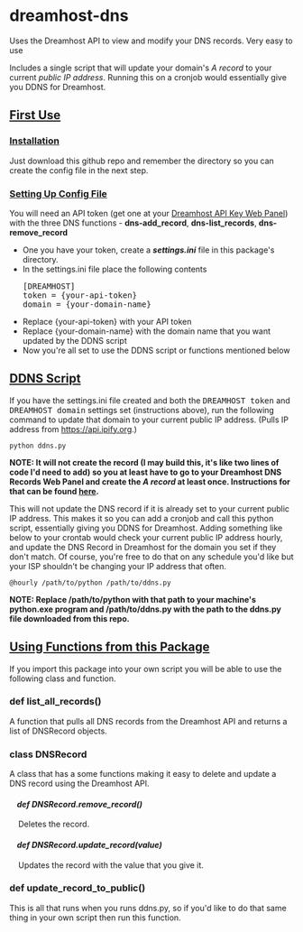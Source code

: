 <h1>dreamhost-dns</h1>

<p>Uses the Dreamhost API to view and modify your DNS records. Very easy to use</p>
<p>
    Includes a single script that will update your domain's <em>A record</em> to your current <em>public IP address</em>.
    Running this on a cronjob would essentially give you DDNS for Dreamhost.
</p>

<h2><strong><u>First Use</u></strong></h2>

<h3><u>Installation</u></h3>

<p>Just download this github repo and remember the directory so you can create the config file in the next step.</p>

<h3><u>Setting Up Config File</u></h3>

<p>
    You will need an API token (get one at your <a href='https://panel.dreamhost.com/?tree=home.api'>Dreamhost API Key Web Panel</a>)
    with the three DNS functions -  <strong>dns-add_record</strong>, <strong>dns-list_records</strong>, <strong>dns-remove_record</strong>
</p>
<ul>
    <li>One you have your token, create a <strong><em>settings.ini</strong></em> file in this package's directory.</li>
    <li>In the settings.ini file place the following contents</li>
    <pre>[DREAMHOST]
token = {your-api-token}
domain = {your-domain-name}</pre>
    <li>Replace {your-api-token} with your API token</li>
    <li>Replace {your-domain-name} with the domain name that you want updated by the DDNS script</li>
    <li>Now you're all set to use the DDNS script or functions mentioned below</li>
</ul>

<h2><strong><u>DDNS Script</u></strong></h2>

<p>
    If you have the settings.ini file created and both the <samp>DREAMHOST token</samp> and <samp>DREAMHOST domain</samp> 
    settings set (instructions above), run the following  command to update that domain to your current public IP address.
    (Pulls IP address from <a href='https://api.ipify.org'>https://api.ipify.org</a>.)
</p>
<pre><code>python ddns.py</code></pre>
<p><strong>
    NOTE: It will not create the record (I may build this, it's like two lines of code I'd need to add) so you at least have to go to your Dreamhost DNS Records Web Panel and create the <em>A record</em> at least once. Instructions for that can be found <a href='https://help.dreamhost.com/hc/en-us/articles/360035516812#A_record'>here</a>.
</strong></p>
<p>
    This will not update the DNS record if it is already set to your current public IP address. This makes it so you can add 
    a cronjob and call this python script, essentially giving you DDNS for Dreamhost. Adding something like below to your crontab
    would check your current public IP address hourly, and update the DNS Record in Dreamhost for the domain you set if they don't match.
    Of course, you're free to do that on any schedule you'd like but your ISP shouldn't be changing your IP address that often.
</p>
<pre><code>@hourly /path/to/python /path/to/ddns.py</code></pre>
<p><strong>
    NOTE: Replace /path/to/python with that path to your machine's python.exe program
    and /path/to/ddns.py with the path to the ddns.py file downloaded from this repo.
</strong></p>

<h2><strong><u>Using Functions from this Package</u></strong></h2>

<p>If you import this package into your own script you will be able to use the following class and function.</p>

<h3><strong>def list_all_records()</strong></h3>

<p>A function that pulls all DNS records from the Dreamhost API and returns a list of DNSRecord objects.</p>

<h3><strong>class DNSRecord</strong></h3>

<p>A class that has a some functions making it easy to delete and update a DNS record using the Dreamhost API.</p>

<h4><em>&nbsp;&nbsp;&nbsp;&nbsp;def DNSRecord.remove_record()</em></h4>

<p>&nbsp;&nbsp;&nbsp;&nbsp;Deletes the record.</p>

<h4><em>&nbsp;&nbsp;&nbsp;&nbsp;def DNSRecord.update_record(value)</em></h4>

<p>&nbsp;&nbsp;&nbsp;&nbsp;Updates the record with the value that you give it.</p>

<h3><strong>def update_record_to_public()</strong></h3>

<p>This is all that runs when you runs ddns.py, so if you'd like to do that same thing in your own script then run this function.</p>